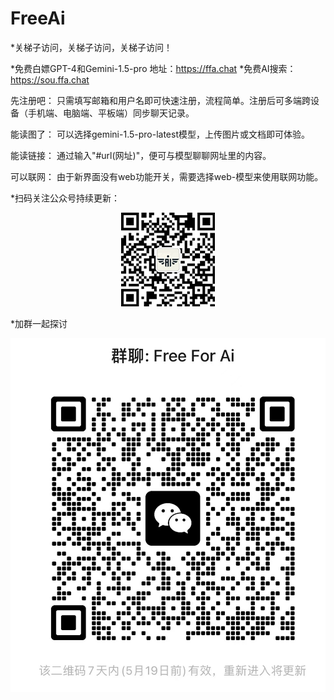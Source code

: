 # FreeAi
*关梯子访问，关梯子访问，关梯子访问！

*免费白嫖GPT-4和Gemini-1.5-pro 地址：https://ffa.chat
*免费AI搜索：https://sou.ffa.chat

先注册吧： 只需填写邮箱和用户名即可快速注册，流程简单。注册后可多端跨设备（手机端、电脑端、平板端）同步聊天记录。

能读图了： 可以选择gemini-1.5-pro-latest模型，上传图片或文档即可体验。

能读链接： 通过输入"#url(网址)"，便可与模型聊聊网址里的内容。

可以联网： 由于新界面没有web功能开关，需要选择web-模型来使用联网功能。


*扫码关注公众号持续更新：
<div align="center">
 <img src="./公众号.png"></img>
</div>

*加群一起探讨
<div align="center">
 <img src="./微信图片_20240512173604.png"></img>
</div>
